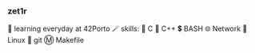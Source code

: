 ### zet1r
🧩 learning everyday at 42Porto
🪄 skills:
  🔹 C
  🔷 C++
  💲 BASH
  🌐 Network
  🐧 Linux
  🔶 git
  Ⓜ️ Makefile
  

<!--
**zetir/zetir** is a ✨ _special_ ✨ repository because its `README.md` (this file) appears on your GitHub profile.

Here are some ideas to get you started:

- 🔭 I’m currently working on ...
- 🌱 I’m currently learning ...
- 👯 I’m looking to collaborate on ...
- 🤔 I’m looking for help with ...
- 💬 Ask me about ...
- 📫 How to reach me: ...
- 😄 Pronouns: ...
- ⚡ Fun fact: ...
-->
